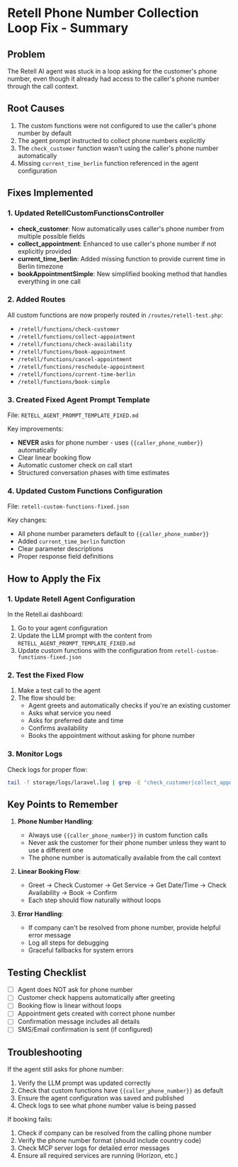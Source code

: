 # Retell Phone Number Collection Loop Fix - Summary

## Problem
The Retell AI agent was stuck in a loop asking for the customer's phone number, even though it already had access to the caller's phone number through the call context.

## Root Causes
1. The custom functions were not configured to use the caller's phone number by default
2. The agent prompt instructed to collect phone numbers explicitly
3. The `check_customer` function wasn't using the caller's phone number automatically
4. Missing `current_time_berlin` function referenced in the agent configuration

## Fixes Implemented

### 1. Updated RetellCustomFunctionsController
- **check_customer**: Now automatically uses caller's phone number from multiple possible fields
- **collect_appointment**: Enhanced to use caller's phone number if not explicitly provided
- **current_time_berlin**: Added missing function to provide current time in Berlin timezone
- **bookAppointmentSimple**: New simplified booking method that handles everything in one call

### 2. Added Routes
All custom functions are now properly routed in `/routes/retell-test.php`:
- `/retell/functions/check-customer`
- `/retell/functions/collect-appointment`
- `/retell/functions/check-availability`
- `/retell/functions/book-appointment`
- `/retell/functions/cancel-appointment`
- `/retell/functions/reschedule-appointment`
- `/retell/functions/current-time-berlin`
- `/retell/functions/book-simple`

### 3. Created Fixed Agent Prompt Template
File: `RETELL_AGENT_PROMPT_TEMPLATE_FIXED.md`

Key improvements:
- **NEVER** asks for phone number - uses `{{caller_phone_number}}` automatically
- Clear linear booking flow
- Automatic customer check on call start
- Structured conversation phases with time estimates

### 4. Updated Custom Functions Configuration
File: `retell-custom-functions-fixed.json`

Key changes:
- All phone number parameters default to `{{caller_phone_number}}`
- Added `current_time_berlin` function
- Clear parameter descriptions
- Proper response field definitions

## How to Apply the Fix

### 1. Update Retell Agent Configuration
In the Retell.ai dashboard:
1. Go to your agent configuration
2. Update the LLM prompt with the content from `RETELL_AGENT_PROMPT_TEMPLATE_FIXED.md`
3. Update custom functions with the configuration from `retell-custom-functions-fixed.json`

### 2. Test the Fixed Flow
1. Make a test call to the agent
2. The flow should be:
   - Agent greets and automatically checks if you're an existing customer
   - Asks what service you need
   - Asks for preferred date and time
   - Confirms availability
   - Books the appointment without asking for phone number

### 3. Monitor Logs
Check logs for proper flow:
```bash
tail -f storage/logs/laravel.log | grep -E "check_customer|collect_appointment|caller_number"
```

## Key Points to Remember

1. **Phone Number Handling**:
   - Always use `{{caller_phone_number}}` in custom function calls
   - Never ask the customer for their phone number unless they want to use a different one
   - The phone number is automatically available from the call context

2. **Linear Booking Flow**:
   - Greet → Check Customer → Get Service → Get Date/Time → Check Availability → Book → Confirm
   - Each step should flow naturally without loops

3. **Error Handling**:
   - If company can't be resolved from phone number, provide helpful error message
   - Log all steps for debugging
   - Graceful fallbacks for system errors

## Testing Checklist

- [ ] Agent does NOT ask for phone number
- [ ] Customer check happens automatically after greeting
- [ ] Booking flow is linear without loops
- [ ] Appointment gets created with correct phone number
- [ ] Confirmation message includes all details
- [ ] SMS/Email confirmation is sent (if configured)

## Troubleshooting

If the agent still asks for phone number:
1. Verify the LLM prompt was updated correctly
2. Check that custom functions have `{{caller_phone_number}}` as default
3. Ensure the agent configuration was saved and published
4. Check logs to see what phone number value is being passed

If booking fails:
1. Check if company can be resolved from the calling phone number
2. Verify the phone number format (should include country code)
3. Check MCP server logs for detailed error messages
4. Ensure all required services are running (Horizon, etc.)